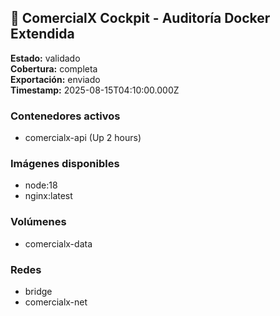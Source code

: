 ## 🐳 ComercialX Cockpit - Auditoría Docker Extendida

**Estado:** validado  
**Cobertura:** completa  
**Exportación:** enviado  
**Timestamp:** 2025-08-15T04:10:00.000Z

### Contenedores activos
- comercialx-api (Up 2 hours)

### Imágenes disponibles
- node:18  
- nginx:latest

### Volúmenes
- comercialx-data

### Redes
- bridge  
- comercialx-net
